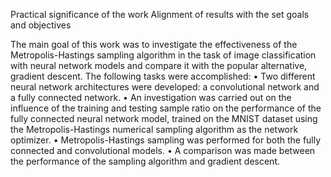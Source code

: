Practical significance of the work
Alignment of results with the set goals and objectives

The main goal of this work was to investigate the effectiveness of the Metropolis-Hastings sampling algorithm in the task of image classification with neural network models and compare it with the popular alternative, gradient descent. The following tasks were accomplished:
• Two different neural network architectures were developed: a convolutional network and a fully connected network.
• An investigation was carried out on the influence of the training and testing sample ratio on the performance of the fully connected neural network model, trained on the MNIST dataset using the Metropolis-Hastings numerical sampling algorithm as the network optimizer.
• Metropolis-Hastings sampling was performed for both the fully connected and convolutional models.
• A comparison was made between the performance of the sampling algorithm and gradient descent.
